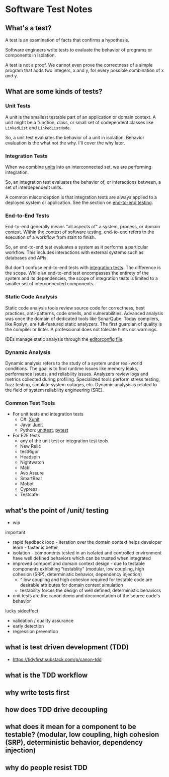 # Software Test Notes

## What's a test?
A test is an examination of facts that confirms a hypothesis.

Software engineers write tests to evaluate the behavior of programs or components in isolation.

A test is not a proof. We cannot even prove the correctness of a simple program that adds two integers, x and y, for every possible combination of x and y.

## What are some kinds of tests?

### Unit Tests
A unit is the smallest testable part of an application or domain context. A unit might be a function, class, or small set of codependent classes like `LinkedList` and `LinkedListNode`. 

So, a unit test evaluates the behavior of a unit in isolation. Behavior evaluation is the what not the why. I'll cover the why later.

### Integration Tests
When we combine [units](#unit-tests) into an interconnected set, we are performing integration. 

So, an integration test evaluates the behavior of, or interactions between, a set of interdependent units.

A common misconception is that integration tests are always applied to a deployed system or application. See the section on [end-to-end testing](#end-to-end-tests).

### End-to-End Tests
End-to-end generally means "all aspects of" a system, process, or domain context. Within the context of software testing, end-to-end refers to the execution of a workflow from start to finish.

So, an end-to-end test evaluates a system as it performs a particular workflow. This includes interactions with external systems such as databases and APIs. 

But don't confuse end-to-end tests with [integration tests](#integration-tests). The difference is the scope. While an end-to-end test encompasses the entirety of the system and its dependencies, the scope of integration tests is limited to a smaller set of interconnected components.

### Static Code Analysis
Static code analysis tools review source code for correctness, best practices, anti-patterns, code smells, and vulnerabilities. Advanced analysis was once the domain of dedicated tools like SonarQube. Today compilers, like Roslyn, are full-featured static analyzers. The first guardian of quality is the compiler or linter. A professional does not tolerate hints nor warnings.

IDEs manage static analysis through the [editorconfig file](https://editorconfig.org/). 

### Dynamic Analysis
Dynamic analysis refers to the study of a system under real-world conditions. The goal is to find runtime issues like memory leaks, performance issues, and reliability issues. Analyzers review logs and metrics collected during profiling. Specialized tools perform stress testing, fuzz testing, simulate system outages, etc. Dynamic analysis is related to the field of system reliability engineering (SRE).

### Common Test Tools
- For unit tests and integration tests
  - C#: [Xunit](https://xunit.net/)
  - Java: [Junit](https://junit.org/)
  - Python: [unittest](https://docs.python.org/3/library/unittest.html), [pytest](https://docs.pytest.org/)
- For E2E tests
  - any of the unit test or integration test tools
  - New Relic
  - testRigor
  - Headspin
  - Nightwatch
  - Mabl
  - Avo Assure
  - SmartBear
  - Mobot
  - Cypress
  - Testcafe

## what's the point of /unit/ testing
- wip
  
important
- rapid feedback loop - iteration over the domain context helps developer learn - faster is better
- isolation - components tested in an isolated and controlled environment have well defined behaviors which can be trusted when integrated
- improved compont and domain context design - due to testable components exhibiting "testablity" (modular, low coupling, high cohesion (SRP), deterministic behavior, dependency injection)
  - ^ low coupling and high cohesion required for testable code are desirable attributes for domain context simulation
  - testability forces the design of well defined, deterministic behaviors
- unit tests are the canon demo and documentation of the source code's behavior

lucky sideeffect
- validation / quality assurance
- early detection
- regression prevention



## what is test driven development (TDD)
- https://tidyfirst.substack.com/p/canon-tdd
## what is the TDD workflow
## why write tests first
## how does TDD drive decoupling
## what does it mean for a component to be testable? (modular, low coupling, high cohesion (SRP), deterministic behavior, dependency injection)
## why do people resist TDD
## 
